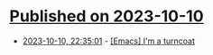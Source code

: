 # [Published on 2023-10-10](index.md)

* [2023-10-10, 22:35:01](https://lobste.rs/s/o9xt06/emacs_i_m_turncoat) - [[Emacs] I'm a turncoat](https://strangeloop.blog/posts/emacs-im-a-turncoat/)
